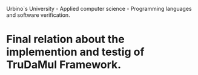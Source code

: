 Urbino`s University - Applied computer science - Programming languages and software verification.  
# Final relation about the implemention and testig of TruDaMul Framework.
